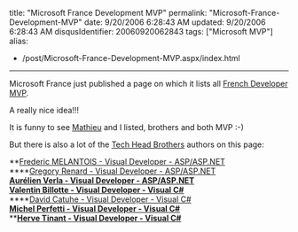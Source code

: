 title: "Microsoft France Development MVP"
permalink: "Microsoft-France-Development-MVP"
date: 9/20/2006 6:28:43 AM
updated: 9/20/2006 6:28:43 AM
disqusIdentifier: 20060920062843
tags: ["Microsoft MVP"]
alias:
 - /post/Microsoft-France-Development-MVP.aspx/index.html
---
Microsoft France just published a page on which it lists all [French Developer MVP](http://www.microsoft.com/france/msdn/communautes/mvp.mspx).

A really nice idea!!!
<!-- more -->

It is funny to see [Mathieu](http://myaustraliantrip.blogspot.com/) and I listed, brothers and both MVP :-)

But there is also a lot of the [Tech Head Brothers](http://www.techheadbrothers.com/) authors on this page:

**[Frederic MELANTOIS - Visual Developer - ASP/ASP.NET](https://mvp.support.microsoft.com/profile=ba52a9ff-154d-4350-84df-35e750690f36)  
****[Gregory Renard - Visual Developer - ASP/ASP.NET](https://mvp.support.microsoft.com/profile=e9913e2d-58d0-4b70-af3b-c21c537182b8)  
**[Aurélien Verla - Visual Developer - ASP/ASP.NET](https://mvp.support.microsoft.com/profile=4d04f2a1-4fd3-401d-9251-78f5305a97bd)**  
**[Valentin Billotte - Visual Developer - Visual C#](https://mvp.support.microsoft.com/profile=144e6d98-c668-48b3-ac5c-6892a3eaec7e)**  
****[David Catuhe - Visual Developer - Visual C#](https://mvp.support.microsoft.com/profile=d34cd35a-547f-4fb1-a47a-b2de75159076)  
**[Michel Perfetti - Visual Developer - Visual C#](https://mvp.support.microsoft.com/profile=4727aff0-eae8-425c-8a17-b929f9018218)**  
****[Herve Tinant - Visual Developer - Visual C#](https://mvp.support.microsoft.com/profile=7db8e58c-e498-4c71-8002-2f5ade5913ce)**
